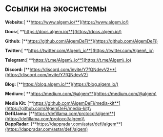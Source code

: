 # Ссылки на экосистемы

**Website:**[ **https://www.algem.io/**](https://www.algem.io/)

**Docs:**[ **https://docs.algem.io/**](https://docs.algem.io/)

**Github:** [**https://github.com/AlgemDeFi**](https://github.com/AlgemDeFi)

**Twitter:**[ **https://twitter.com/Algem\_io**](https://twitter.com/Algem\_io)

**Telegram:**[ **https://t.me/Algem\_io**](https://t.me/Algem\_io)

**Discord:** [**https://discord.com/invite/Y7fQNdevV2**](https://discord.com/invite/Y7fQNdevV2)

**Blog:** [**https://blog.algem.io/**](https://blog.algem.io/)

**Medium:**[ **https://medium.com/@algem**](https://medium.com/@algem)

**Media Kit:** [**https://github.com/AlgemDeFi/media-kit**](https://github.com/AlgemDeFi/media-kit)\
\
**DefiLlama:** [**https://defillama.com/protocol/algem**](https://defillama.com/protocol/algem)\
\
**DappRadar:** [**https://dappradar.com/astar/defi/algem**](https://dappradar.com/astar/defi/algem)
